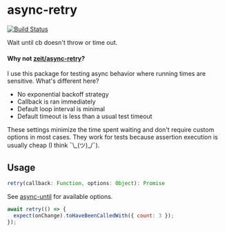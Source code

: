 # async-retry

[![Build Status](https://travis-ci.org/skidding/async-retry.svg?branch=master)](https://travis-ci.org/skidding/async-retry)

Wait until cb doesn't throw or time out.

#### Why not [zeit/async-retry](https://github.com/zeit/async-retry)?

I use this package for testing async behavior where running times are sensitive. What's different here?

- No exponential backoff strategy
- Callback is ran immediately
- Default loop interval is minimal
- Default timeout is less than a usual test timeout

These settings minimize the time spent waiting and don't require custom options in most cases. They work for tests because assertion execution is usually cheap (I think ¯\\\_(ツ)\_/¯).

## Usage

```js
retry(callback: Function, options: Object): Promise
```

See [async-until](https://github.com/skidding/async-until) for available options.

```js
await retry(() => {
  expect(onChange).toHaveBeenCalledWith({ count: 3 });
});
```
